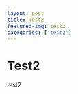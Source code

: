 ```yaml
---
layout: post
title: Test2
featured-img: test2
categories: ['test2']
---
```


# Test2

test2